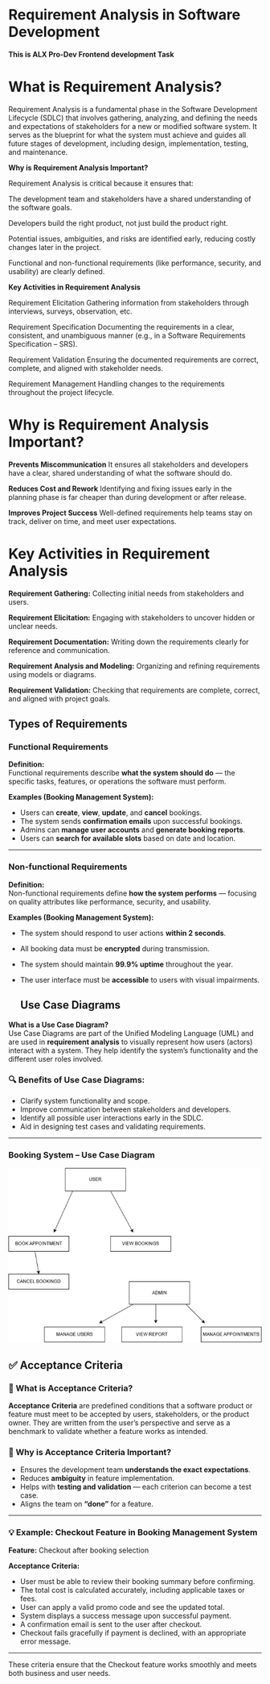 # Requirement Analysis in Software Development

**This is ALX Pro-Dev Frontend development Task**

# What is Requirement Analysis?
Requirement Analysis is a fundamental phase in the Software Development Lifecycle (SDLC) that involves gathering, analyzing, and defining the needs and expectations of stakeholders for a new or modified software system. It serves as the blueprint for what the system must achieve and guides all future stages of development, including design, implementation, testing, and maintenance.

**Why is Requirement Analysis Important?**

Requirement Analysis is critical because it ensures that:

 The development team and stakeholders have a shared understanding of the software goals.

 Developers build the right product, not just build the product right.

 Potential issues, ambiguities, and risks are identified early, reducing costly changes later in the project.

 Functional and non-functional requirements (like performance, security, and usability) are clearly defined.

 **Key Activities in Requirement Analysis**

Requirement Elicitation
Gathering information from stakeholders through interviews, surveys, observation, etc.

Requirement Specification
Documenting the requirements in a clear, consistent, and unambiguous manner (e.g., in a Software Requirements Specification – SRS).

Requirement Validation
Ensuring the documented requirements are correct, complete, and aligned with stakeholder needs.

Requirement Management
Handling changes to the requirements throughout the project lifecycle.

# Why is Requirement Analysis Important?

**Prevents Miscommunication**
It ensures all stakeholders and developers have a clear, shared understanding of what the software should do.

**Reduces Cost and Rework**
Identifying and fixing issues early in the planning phase is far cheaper than during development or after release.

**Improves Project Success**
Well-defined requirements help teams stay on track, deliver on time, and meet user expectations.



# Key Activities in Requirement Analysis
**Requirement Gathering:** Collecting initial needs from stakeholders and users.

**Requirement Elicitation:** Engaging with stakeholders to uncover hidden or unclear needs.

**Requirement Documentation:** Writing down the requirements clearly for reference and communication.

**Requirement Analysis and Modeling:** Organizing and refining requirements using models or diagrams.

**Requirement Validation:** Checking that requirements are complete, correct, and aligned with project goals.



## Types of Requirements

###  Functional Requirements

**Definition:**  
Functional requirements describe **what the system should do** — the specific tasks, features, or operations the software must perform.

**Examples (Booking Management System):**
- Users can **create**, **view**, **update**, and **cancel** bookings.
- The system sends **confirmation emails** upon successful bookings.
- Admins can **manage user accounts** and **generate booking reports**.
- Users can **search for available slots** based on date and location.

---

### Non-functional Requirements

**Definition:**  
Non-functional requirements define **how the system performs** — focusing on quality attributes like performance, security, and usability.

**Examples (Booking Management System):**
- The system should respond to user actions **within 2 seconds**.
- All booking data must be **encrypted** during transmission.
- The system should maintain **99.9% uptime** throughout the year.
- The user interface must be **accessible** to users with visual impairments.

  ## Use Case Diagrams
**What is a Use Case Diagram?**  
Use Case Diagrams are part of the Unified Modeling Language (UML) and are used in **requirement analysis** to visually represent how users (actors) interact with a system. They help identify the system’s functionality and the different user roles involved.

### 🔍 Benefits of Use Case Diagrams:
- Clarify system functionality and scope.
- Improve communication between stakeholders and developers.
- Identify all possible user interactions early in the SDLC.
- Aid in designing test cases and validating requirements.

---

### Booking System – Use Case Diagram

![Booking System Use Case Diagram](./alx-booking-uc.png)


## ✅ Acceptance Criteria

### 📌 What is Acceptance Criteria?

**Acceptance Criteria** are predefined conditions that a software product or feature must meet to be accepted by users, stakeholders, or the product owner. They are written from the user’s perspective and serve as a benchmark to validate whether a feature works as intended.

### 🎯 Why is Acceptance Criteria Important?

- Ensures the development team **understands the exact expectations**.
- Reduces **ambiguity** in feature implementation.
- Helps with **testing and validation** — each criterion can become a test case.
- Aligns the team on **“done”** for a feature.

---

### 💡 Example: Checkout Feature in Booking Management System

**Feature:** Checkout after booking selection

**Acceptance Criteria:**
- User must be able to review their booking summary before confirming.
- The total cost is calculated accurately, including applicable taxes or fees.
- User can apply a valid promo code and see the updated total.
- System displays a success message upon successful payment.
- A confirmation email is sent to the user after checkout.
- Checkout fails gracefully if payment is declined, with an appropriate error message.

---

These criteria ensure that the Checkout feature works smoothly and meets both business and user needs.
